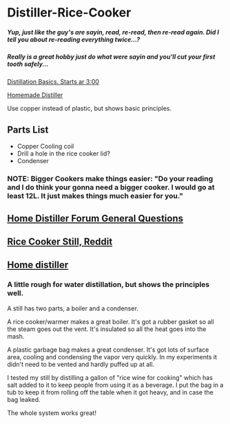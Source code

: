 # Distiller-Rice-Cooker

##### *Yup, just like the guy's are sayin, read, re-read, then re-read again. Did I tell you about re-reading everything twice...?*
##### *Really is a great hobby  just do what were sayin and you'll cut your first tooth safely...*

[Distillation Basics. Starts ar 3:00](https://youtu.be/-AhtVcnktOM)

[Homemade Distiller](https://www.youtube.com/watch?v=FJAEB0-lSRM)

Use copper instead of plastic, but shows basic principles.

## Parts List

- Copper Cooling coil
- Drill a hole in the rice cooker lid?
- Condenser

### NOTE: Bigger Cookers make things easier: "Do your reading and I do think your gonna need a bigger cooker. I would go at least 12L. It just makes things much easier for you."

## [Home Distiller Forum General Questions](https://homedistiller.org/forum/viewforum.php?f=65)

## [Rice Cooker Still, Reddit](https://www.reddit.com/r/firewater/comments/1j0e00/rice_cooker_still/)

## [Home distiller](https://www.instructables.com/Garbage-Bag-+-Rice-Cooker-=-Alcohol-Still)

### A little rough for water distillation, but shows the principles well. 

A still has two parts, a boiler and a condenser.

A rice cooker/warmer makes a great boiler.
It's got a rubber gasket so all the steam goes out the vent. It's insulated so all the heat goes into the mash.

A plastic garbage bag makes a great condenser.
It's got lots of surface area, cooling and condensing the vapor very quickly.
In my experiments it didn't need to be vented and hardly puffed up at all.

I tested my still by distilling a gallon of "rice wine for cooking" which has salt added to it to keep people from using it as a beverage. I put the bag in a tub to keep it from rolling off the table when it got heavy, and in case the bag leaked.

The whole system works great!

